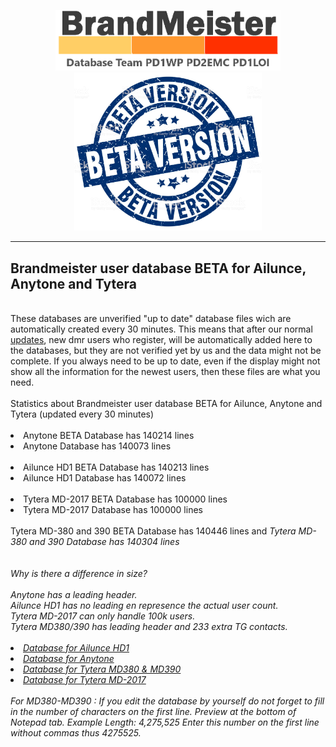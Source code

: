 <p align="center">
<a href="https://github.com/BM-Database" target="_blank"><img src="img/BM-logo2.gif" width="360"></a>
<br>
<img src="img/BM-beta.jpg" width="300">
<br>
</p>
<hr>
<h2 id="english">Brandmeister user database <b>BETA</b> for Ailunce, Anytone and Tytera</h2>
<br>
These databases are unverified "up to date" database files wich are automatically created every 30 minutes. This means that after our normal <a href="https://github.com/bm-database/database">updates</a>, new dmr users who register, will be automatically added here to the databases, but they are not verified yet by us and the data might not be complete. If you always need to be up to date, even if the display might not show all the information for the newest users, then these files are what you need.
<br><br>
Statistics about Brandmeister user database BETA for Ailunce, Anytone and Tytera (updated every 30 minutes)<br><br>

<li>Anytone BETA Database has 140214 lines<br>
<li>Anytone Database has 140073 lines<br><br>
<li>Ailunce HD1 BETA Database has 140213 lines<br>
<li>Ailunce HD1 Database has 140072 lines<br><br>
<li>Tytera MD-2017 BETA Database has 100000 lines<br>
<li>Tytera MD-2017 Database has 100000 lines<br><br>
Tytera MD-380 and 390 BETA Database has 140446 lines and <em>
Tytera MD-380 and 390 Database has 140304 lines<br>
<br><br>Why is there a difference in size?<br>
<br>Anytone has a leading header.
<br>Ailunce HD1 has no leading en represence the actual user count.
<br>Tytera MD-2017 can only handle 100k users.
<br>Tytera MD380/390 has leading header and 233 extra TG contacts.
<br><br>
<li>
<a href="https://raw.githubusercontent.com/BM-Database/database-beta/master/userhd.csv">Database for Ailunce HD1</a>
</li>
<li>
<a href="https://raw.githubusercontent.com/BM-Database/database-beta/master/userat.csv">Database for Anytone</a>
</li>
<li>
<a href="https://github.com/BM-Database/database-beta/raw/master/user.bin">Database for Tytera MD380 & MD390</a>
</li>
<li>
<a href="https://raw.githubusercontent.com/BM-Database/database-beta/master/usermd2017.csv">Database for Tytera MD-2017</a>
</li>
<br>
For MD380-MD390 : If you edit the database by yourself do not forget to fill in the number of characters on the first line. Preview at the bottom of Notepad tab. Example Length: 4,275,525 Enter this number on the first line without commas thus 4275525.
